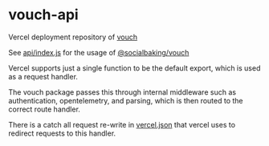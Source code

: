 # vouch-api

Vercel deployment repository of [vouch](https://github.com/socialbaking/vouch)

See [api/index.js](api/index.js) for the usage of [@socialbaking/vouch](https://www.npmjs.com/package/@socialbaking/vouch)

Vercel supports just a single function to be the default export, which is used
as a request handler. 

The vouch package passes this through internal middleware such as authentication, 
opentelemetry, and parsing, which is then routed to the correct route handler.

There is a catch all request re-write in [vercel.json](vercel.json) that vercel uses to redirect requests to this handler.